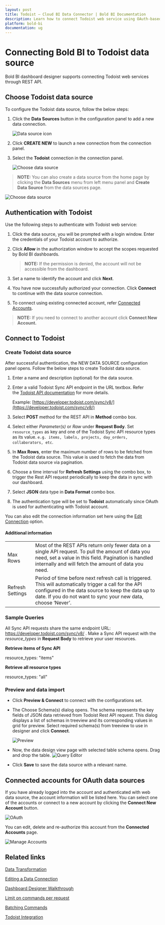 ```yaml
---
layout: post
title: Todoist – Cloud BI Data Connector | Bold BI Documentation
description: Learn how to connect Todoist web service using OAuth-based authentication through REST API endpoint with Bold BI Cloud.
platform: bold-bi
documentation: ug
---
```


# Connecting Bold BI to Todoist data source
Bold BI dashboard designer supports connecting Todoist web services through REST API. 

## Choose Todoist data source
To configure the Todoist data source, follow the below steps:
1. Click the **Data Sources** button in the configuration panel to add a new data connection.

   ![Data source icon](/static/assets/working-with-datasource/data-connectors/images/common/DataSourcesIcon.png)

2. Click **CREATE NEW** to launch a new connection from the connection panel.
3. Select the **Todoist** connection in the connection panel.

   ![Choose data source](/static/assets/working-with-datasource/data-connectors/images/Todoist/ChooseDS.png)

> **NOTE:**  You can also create a data source from the home page by clicking the **Data Sources** menu from left menu panel and **Create Data Source** from the data sources page.

   ![Choose data source](/static/assets/working-with-datasource/data-connectors/images/Todoist/ChooseDS_Server.png)

## Authentication with Todoist
Use the following steps to authenticate with Todoist web service:

1. Click the data source, you will be prompted with a login window. Enter the credentials of your Todoist account to authorize.
2. Click **Allow** in the authorization window to accept the scopes requested by Bold BI dashboards.

   > **NOTE:**  If the permission is denied, the account will not be accessible from the dashboard.

3. Set a name to identify the account and click **Next**. 
4. You have now successfully authorized your connection. Click **Connect** to continue with the data source connection.
5. To connect using existing connected account, refer [Connected Accounts](/working-with-data-sources/data-connectors/todoist/#connected-accounts-for-oauth-data-sources).

> **NOTE:**  If you need to connect to another account click **Connect New Account.**


## Connect to Todoist
### Create Todoist data source
After successful authentication, the NEW DATA SOURCE configuration panel opens. Follow the below steps to create Todoist data source.
1. Enter a name and description (optional) for the data source.
2. Enter a valid Todoist Sync API endpoint in the URL textbox. Refer the [Todoist API documentation](https://developer.todoist.com/sync/v8/#overview) for more details.

    Example: [https://developer.todoist.com/sync/v8/](https://developer.todoist.com/sync/v8/)  

3. Select **POST** method for the REST API in **Method** combo box.
4. Select either *Parameter(s)* or *Raw* under **Request Body**. Set `resource_types` as key and one of the Todoist Sync API resource types as its value. `e.g. items, labels, projects, day_orders, collaborators, etc`.   
5. In **Max Rows**, enter the maximum number of rows to be fetched from the Todoist data source. This value is used to fetch the data from Todoist data source via pagination.
6. Choose a time interval for **Refresh Settings** using the combo box, to trigger the Rest API request periodically to keep the data in sync with our dashboard.  
7. Select **JSON** data type in **Data Format** combo box.
8. The authentication type will be set to **Todoist** automatically since OAuth is used for authenticating with Todoist account.

You can also edit the connection information set here using the [Edit Connection](/working-with-data-sources/editing-a-data-connection/) option.

#### Additional information
<table width="600">
<tr>
<td>
Max Rows
</td>
<td>
Most of the REST APIs return only fewer data on a single API request. To pull the amount of data you need, set a value in this field.  
Pagination is handled internally and will fetch the amount of data you need.
</td>
</tr>
<tr>
<td>
Refresh Settings
</td>
<td>
Period of time before next refresh call is triggered. This will automatically trigger a call for the API configured in the data source to keep the data up to date. If you do not want to sync your new data, choose ‘Never’.
</td>
</tr>
</table>

### Sample Queries
All Sync API requests share the same endpoint URL: https://developer.todoist.com/sync/v8/ . Make a Sync API request with the *resource_types* in **Request Body** to retrieve your user resources.

**Retrieve items of Sync API**

resource_types: "items"

**Retrieve all resource types**

resource_types: "all"

### Preview and data import
* Click **Preview & Connect** to connect with the configurations set.
* The Choose Schema(s) dialog opens. The schema represents the key fields of JSON data retrieved from Todoist Rest API request. This dialog displays a list of schemas in treeview and its corresponding values in grid for preview. Select required schema(s) from treeview to use in designer and click **Connect**.

   ![Preview](/static/assets/working-with-datasource/data-connectors/images/common/Preview.png)

* Now, the data design view page with selected table schema opens. Drag and drop the table.
   ![Query Editor](/static/assets/working-with-datasource/data-connectors/images/common/QueryEditor.png)

* Click **Save** to save the data source with a relevant name.

## Connected accounts for OAuth data sources
If you have already logged into the account and authenticated with web data source, the account information will be listed here. You can select one of the accounts or connect to a new account by clicking the **Connect New Account** button.

   ![OAuth](/static/assets/working-with-datasource/data-connectors/images/Todoist/OAuthDS.png)

You can edit, delete and re-authorize this account from the **Connected Accounts** page.

   ![Manage Accounts](/static/assets/working-with-datasource/data-connectors/images/Todoist/ManageDS.png)

## Related links
[Data Transformation](/working-with-data-sources/data-modeling/joining-table/)

[Editing a Data Connection](/working-with-data-sources/editing-a-data-connection/)   

[Dashboard Designer Walkthrough](/getting-started/creating-dashboard/)

[Limit on commands per request](https://developer.todoist.com/sync/v8/#request-limits)

[Batching Commands](https://developer.todoist.com/sync/v8/#batching-commands)

[Todoist Integration](https://www.boldbi.com/integrations/todoist?utm_source=syncfusion&utm_medium=documentation&utm_campaign=boldbitodoistintegration)